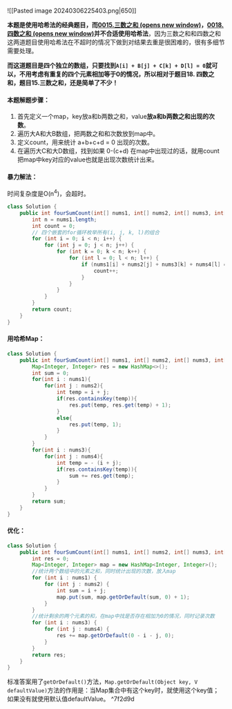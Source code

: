 ![[Pasted image 20240306225403.png|650]]

**本题是使用哈希法的经典题目，而[0015.三数之和 (opens new window)](https://programmercarl.com/0015.%E4%B8%89%E6%95%B0%E4%B9%8B%E5%92%8C.html)，[0018.四数之和 (opens new window)](https://programmercarl.com/0018.%E5%9B%9B%E6%95%B0%E4%B9%8B%E5%92%8C.html)并不合适使用哈希法**，因为三数之和和四数之和这两道题目使用哈希法在不超时的情况下做到对结果去重是很困难的，很有多细节需要处理。

**而这道题目是四个独立的数组，只要找到`A[i] + B[j] + C[k] + D[l] = 0`就可以，不用考虑有重复的四个元素相加等于0的情况，所以相对于题目18. 四数之和，题目15.三数之和，还是简单了不少！**

#### 本题解题步骤：

1. 首先定义一个map，key放a和b两数之和，value**放a和b两数之和出现的次数**。
2. 遍历大A和大B数组，把两数之和和次数放到map中。
3. 定义count，用来统计 a+b+c+d = 0 出现的次数。
4. 在遍历大C和大D数组，找到如果 0-(c+d) 在map中出现过的话，就用count把map中key对应的value也就是出现次数统计出来。

#### 暴力解法：

时间复杂度是O(n<sup>4</sup>)，会超时。

```java
class Solution {
    public int fourSumCount(int[] nums1, int[] nums2, int[] nums3, int[] nums4) {
        int n = nums1.length;
        int count = 0;
        // 四个嵌套的for循环枚举所有(i, j, k, l)的组合
        for (int i = 0; i < n; i++) {
            for (int j = 0; j < n; j++) {
                for (int k = 0; k < n; k++) {
                    for (int l = 0; l < n; l++) {
                        if (nums1[i] + nums2[j] + nums3[k] + nums4[l] == 0) {
                            count++;
                        }
                    }
                }
            }
        }
        return count;
    }
}
```

#### 用哈希Map：

```java
class Solution {
    public int fourSumCount(int[] nums1, int[] nums2, int[] nums3, int[] nums4) {
        Map<Integer, Integer> res = new HashMap<>();
        int sum = 0;
        for(int i : nums1){
            for(int j : nums2){
                int temp = i + j;
                if(res.containsKey(temp)){
                    res.put(temp, res.get(temp) + 1);
                }
                else{
                    res.put(temp, 1);
                }
            }
        }
        for(int i : nums3){
            for(int j : nums4){
                int temp = - (i + j);
                if(res.containsKey(temp)){
                    sum += res.get(temp);
                }
            }
        }
        return sum;
    }
}
```

#### 优化：

```java
class Solution {
    public int fourSumCount(int[] nums1, int[] nums2, int[] nums3, int[] nums4) {
        int res = 0;
        Map<Integer, Integer> map = new HashMap<Integer, Integer>();
        //统计两个数组中的元素之和，同时统计出现的次数，放入map
        for (int i : nums1) {
            for (int j : nums2) {
                int sum = i + j;
                map.put(sum, map.getOrDefault(sum, 0) + 1);
            }
        }
        //统计剩余的两个元素的和，在map中找是否存在相加为0的情况，同时记录次数
        for (int i : nums3) {
            for (int j : nums4) {
                res += map.getOrDefault(0 - i - j, 0);
            }
        }
        return res;
    }
}
```

标准答案用了`getOrDefault()`方法，`Map.getOrDefault(Object key, V defaultValue)`方法的作用是：当Map集合中有这个key时，就使用这个key值；如果没有就使用默认值defaultValue。 ^7f2d9d